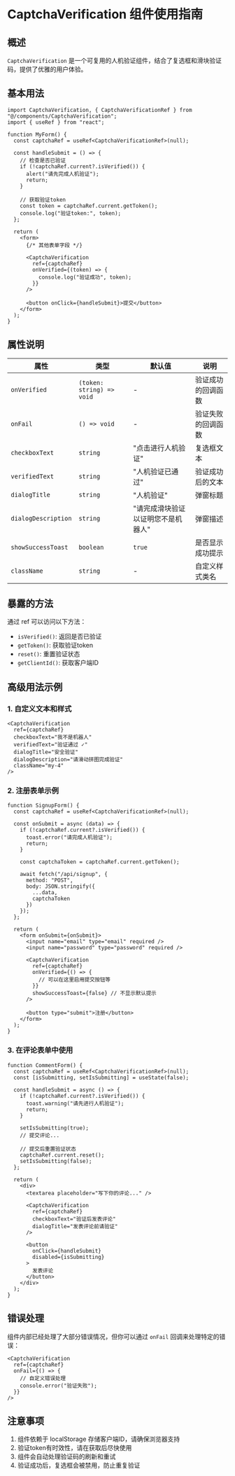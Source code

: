 # CaptchaVerification 组件使用指南

## 概述

`CaptchaVerification` 是一个可复用的人机验证组件，结合了复选框和滑块验证码，提供了优雅的用户体验。

## 基本用法

```tsx
import CaptchaVerification, { CaptchaVerificationRef } from "@/components/CaptchaVerification";
import { useRef } from "react";

function MyForm() {
  const captchaRef = useRef<CaptchaVerificationRef>(null);

  const handleSubmit = () => {
    // 检查是否已验证
    if (!captchaRef.current?.isVerified()) {
      alert("请先完成人机验证");
      return;
    }

    // 获取验证token
    const token = captchaRef.current.getToken();
    console.log("验证token:", token);
  };

  return (
    <form>
      {/* 其他表单字段 */}
      
      <CaptchaVerification
        ref={captchaRef}
        onVerified={(token) => {
          console.log("验证成功", token);
        }}
      />
      
      <button onClick={handleSubmit}>提交</button>
    </form>
  );
}
```

## 属性说明

| 属性 | 类型 | 默认值 | 说明 |
|------|------|--------|------|
| `onVerified` | `(token: string) => void` | - | 验证成功的回调函数 |
| `onFail` | `() => void` | - | 验证失败的回调函数 |
| `checkboxText` | `string` | "点击进行人机验证" | 复选框文本 |
| `verifiedText` | `string` | "人机验证已通过" | 验证成功后的文本 |
| `dialogTitle` | `string` | "人机验证" | 弹窗标题 |
| `dialogDescription` | `string` | "请完成滑块验证以证明您不是机器人" | 弹窗描述 |
| `showSuccessToast` | `boolean` | `true` | 是否显示成功提示 |
| `className` | `string` | - | 自定义样式类名 |

## 暴露的方法

通过 ref 可以访问以下方法：

- `isVerified()`: 返回是否已验证
- `getToken()`: 获取验证token
- `reset()`: 重置验证状态
- `getClientId()`: 获取客户端ID

## 高级用法示例

### 1. 自定义文本和样式

```tsx
<CaptchaVerification
  ref={captchaRef}
  checkboxText="我不是机器人"
  verifiedText="验证通过 ✓"
  dialogTitle="安全验证"
  dialogDescription="请滑动拼图完成验证"
  className="my-4"
/>
```

### 2. 注册表单示例

```tsx
function SignupForm() {
  const captchaRef = useRef<CaptchaVerificationRef>(null);

  const onSubmit = async (data) => {
    if (!captchaRef.current?.isVerified()) {
      toast.error("请完成人机验证");
      return;
    }

    const captchaToken = captchaRef.current.getToken();
    
    await fetch("/api/signup", {
      method: "POST",
      body: JSON.stringify({
        ...data,
        captchaToken
      })
    });
  };

  return (
    <form onSubmit={onSubmit}>
      <input name="email" type="email" required />
      <input name="password" type="password" required />
      
      <CaptchaVerification
        ref={captchaRef}
        onVerified={() => {
          // 可以在这里启用提交按钮等
        }}
        showSuccessToast={false} // 不显示默认提示
      />
      
      <button type="submit">注册</button>
    </form>
  );
}
```

### 3. 在评论表单中使用

```tsx
function CommentForm() {
  const captchaRef = useRef<CaptchaVerificationRef>(null);
  const [isSubmitting, setIsSubmitting] = useState(false);

  const handleSubmit = async () => {
    if (!captchaRef.current?.isVerified()) {
      toast.warning("请先进行人机验证");
      return;
    }

    setIsSubmitting(true);
    // 提交评论...
    
    // 提交后重置验证状态
    captchaRef.current.reset();
    setIsSubmitting(false);
  };

  return (
    <div>
      <textarea placeholder="写下你的评论..." />
      
      <CaptchaVerification
        ref={captchaRef}
        checkboxText="验证后发表评论"
        dialogTitle="发表评论前请验证"
      />
      
      <button 
        onClick={handleSubmit}
        disabled={isSubmitting}
      >
        发表评论
      </button>
    </div>
  );
}
```

## 错误处理

组件内部已经处理了大部分错误情况，但你可以通过 `onFail` 回调来处理特定的错误：

```tsx
<CaptchaVerification
  ref={captchaRef}
  onFail={() => {
    // 自定义错误处理
    console.error("验证失败");
  }}
/>
```

## 注意事项

1. 组件依赖于 localStorage 存储客户端ID，请确保浏览器支持
2. 验证token有时效性，请在获取后尽快使用
3. 组件会自动处理验证码的刷新和重试
4. 验证成功后，复选框会被禁用，防止重复验证
